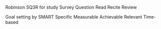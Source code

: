 Robinson SQ3R for study
Survey
Question
Read 
Recite
Review

Goal setting by SMART
Specific
Measurable
Achievable
Relevant
Time-based


                                                                                                     